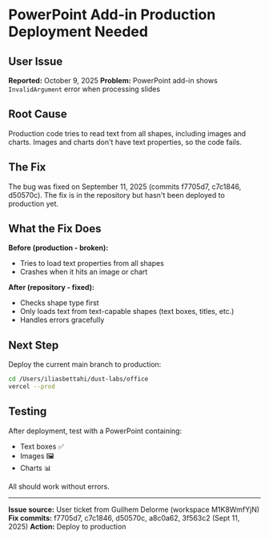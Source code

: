 # PowerPoint Add-in Production Deployment Needed

## User Issue

**Reported:** October 9, 2025
**Problem:** PowerPoint add-in shows `InvalidArgument` error when processing slides

## Root Cause

Production code tries to read text from all shapes, including images and charts.
Images and charts don't have text properties, so the code fails.

## The Fix

The bug was fixed on September 11, 2025 (commits f7705d7, c7c1846, d50570c).
The fix is in the repository but hasn't been deployed to production yet.

## What the Fix Does

**Before (production - broken):**
- Tries to load text properties from all shapes
- Crashes when it hits an image or chart

**After (repository - fixed):**
- Checks shape type first
- Only loads text from text-capable shapes (text boxes, titles, etc.)
- Handles errors gracefully

## Next Step

Deploy the current main branch to production:

```bash
cd /Users/iliasbettahi/dust-labs/office
vercel --prod
```

## Testing

After deployment, test with a PowerPoint containing:
- Text boxes ✅
- Images 🖼️
- Charts 📊

All should work without errors.

---

**Issue source:** User ticket from Guilhem Delorme (workspace M1K8WmfYjN)
**Fix commits:** f7705d7, c7c1846, d50570c, a8c0a62, 3f563c2 (Sept 11, 2025)
**Action:** Deploy to production
